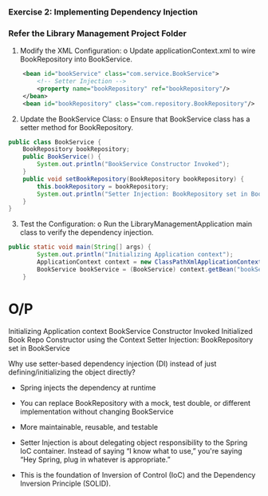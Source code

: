 ### Exercise 2: Implementing Dependency Injection

### Refer the Library Management Project Folder

1. Modify the XML Configuration:
   o Update applicationContext.xml to wire BookRepository into BookService.

```xml
    <bean id="bookService" class="com.service.BookService">
        <!-- Setter Injection -->
        <property name="bookRepository" ref="bookRepository"/>
    </bean>
    <bean id="bookRepository" class="com.repository.BookRepository"/>
```

2. Update the BookService Class:
   o Ensure that BookService class has a setter method for BookRepository.

```java
public class BookService {
    BookRepository bookRepository;
    public BookService() {
        System.out.println("BookService Constructor Invoked");
    }
    public void setBookRepository(BookRepository bookRepository) {
        this.bookRepository = bookRepository;
        System.out.println("Setter Injection: BookRepository set in BookService");
    }
}
```

3. Test the Configuration:
   o Run the LibraryManagementApplication main class to verify the dependency injection.

```java
public static void main(String[] args) {
        System.out.println("Initializing Application context");
        ApplicationContext context = new ClassPathXmlApplicationContext("applicationContext.xml");
        BookService bookService = (BookService) context.getBean("bookService");
    }
```

# O/P

Initializing Application context
BookService Constructor Invoked
Initialized Book Repo Constructor using the Context
Setter Injection: BookRepository set in BookService

<!-- What the use of the Setter injection  -->

Why use setter-based dependency injection (DI) instead of just defining/initializing the object directly?

- Spring injects the dependency at runtime
- You can replace BookRepository with a mock, test double, or different implementation without changing BookService
- More maintainable, reusable, and testable

- Setter Injection is about delegating object responsibility to the Spring IoC container.
  Instead of saying “I know what to use,” you're saying “Hey Spring, plug in whatever is appropriate.”
- This is the foundation of Inversion of Control (IoC) and the Dependency Inversion Principle (SOLID).
